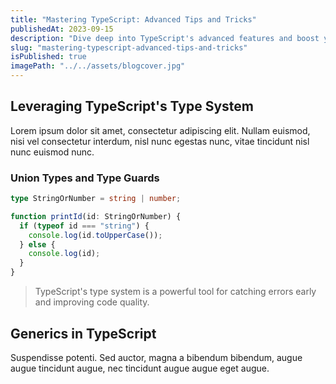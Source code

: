 ```yaml
---
title: "Mastering TypeScript: Advanced Tips and Tricks"
publishedAt: 2023-09-15
description: "Dive deep into TypeScript's advanced features and boost your productivity"
slug: "mastering-typescript-advanced-tips-and-tricks"
isPublished: true
imagePath: "../../assets/blogcover.jpg"
---
```


## Leveraging TypeScript's Type System

Lorem ipsum dolor sit amet, consectetur adipiscing elit. Nullam euismod, nisi vel consectetur interdum, nisl nunc egestas nunc, vitae tincidunt nisl nunc euismod nunc.

### Union Types and Type Guards

```typescript
type StringOrNumber = string | number;

function printId(id: StringOrNumber) {
  if (typeof id === "string") {
    console.log(id.toUpperCase());
  } else {
    console.log(id);
  }
}
```

> TypeScript's type system is a powerful tool for catching errors early and improving code quality.

## Generics in TypeScript

Suspendisse potenti. Sed auctor, magna a bibendum bibendum, augue augue tincidunt augue, nec tincidunt augue augue eget augue.

